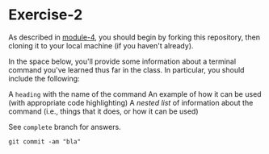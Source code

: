 # Exercise-2

As described in [module-4](https://github.com/INFO-201/m4-git-intro), you should begin by forking this repository, then cloning it to your local machine (if you haven't already).

In the space below, you'll provide some information about a terminal command you've learned thus far in the class. In particular, you should include the following:

A `heading` with the name of the command
An example of how it can be used (with appropriate code highlighting)
A _nested list_ of information about the command (i.e., things that it does, or how it can be used)

See `complete` branch for answers.

```
git commit -am "bla"
```
